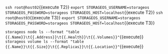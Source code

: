 `ssh root@host02`{{execute T2}}
`export STORAGEOS_USERNAME=storageos STORAGEOS_PASSWORD=storageos STORAGEOS_HOST=localhost`{{execute T2}}
`ssh root@host03`{{execute T3}}
`export STORAGEOS_USERNAME=storageos STORAGEOS_PASSWORD=storageos STORAGEOS_HOST=localhost`{{execute T3}}



`storageos node ls --format "table {{.Name}}\t{{.Address}}\t{{.Health}}\t{{.Volumes}}"`{{execute}}
`storageos volume ls --format "table {{.Name}}\t{{.Size}}\t{{.Replicas}}\t{{.Location}}"`{{execute}}
